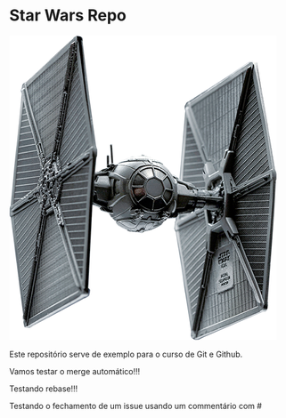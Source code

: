 # Star Wars Repo

![alt text](https://github.com/emrachid/RepoForTesting/blob/master/tieFighter.png)

Este repositório serve de exemplo para o curso de Git e Github.

Vamos testar o merge automático!!!

Testando rebase!!!

Testando o fechamento de um issue usando um commentário com #
